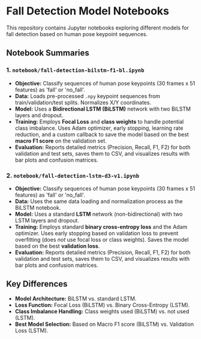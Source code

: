 # Fall Detection Model Notebooks

This repository contains Jupyter notebooks exploring different models for fall detection based on human pose keypoint sequences.

## Notebook Summaries

### 1. `notebook/fall-detection-bilstm-f1-bl.ipynb`

*   **Objective:** Classify sequences of human pose keypoints (30 frames x 51 features) as 'fall' or 'no_fall'.
*   **Data:** Loads pre-processed `.npy` keypoint sequences from train/validation/test splits. Normalizes X/Y coordinates.
*   **Model:** Uses a **Bidirectional LSTM (BiLSTM)** network with two BiLSTM layers and dropout.
*   **Training:** Employs **Focal Loss** and **class weights** to handle potential class imbalance. Uses Adam optimizer, early stopping, learning rate reduction, and a custom callback to save the model based on the best **macro F1 score** on the validation set.
*   **Evaluation:** Reports detailed metrics (Precision, Recall, F1, F2) for both validation and test sets, saves them to CSV, and visualizes results with bar plots and confusion matrices.

### 2. `notebook/fall-detection-lstm-d3-v1.ipynb`

*   **Objective:** Classify sequences of human pose keypoints (30 frames x 51 features) as 'fall' or 'no_fall'.
*   **Data:** Uses the same data loading and normalization process as the BiLSTM notebook.
*   **Model:** Uses a standard **LSTM** network (non-bidirectional) with two LSTM layers and dropout.
*   **Training:** Employs standard **binary cross-entropy loss** and the Adam optimizer. Uses early stopping based on validation loss to prevent overfitting (does *not* use focal loss or class weights). Saves the model based on the best **validation loss**.
*   **Evaluation:** Reports detailed metrics (Precision, Recall, F1, F2) for both validation and test sets, saves them to CSV, and visualizes results with bar plots and confusion matrices.

## Key Differences

*   **Model Architecture:** BiLSTM vs. standard LSTM.
*   **Loss Function:** Focal Loss (BiLSTM) vs. Binary Cross-Entropy (LSTM).
*   **Class Imbalance Handling:** Class weights used (BiLSTM) vs. not used (LSTM).
*   **Best Model Selection:** Based on Macro F1 score (BiLSTM) vs. Validation Loss (LSTM).
